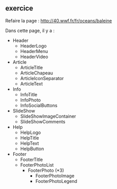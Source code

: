 ## exercice

Refaire la page : http://40.wwf.fr/fr/oceans/baleine

Dans cette page, il y a :

* Header
  * HeaderLogo
  * HeaderMenu
  * HeaderVideo
* Article
  * ArticleTitle
  * ArticleChapeau
  * ArticleIconSeparator
  * ArticleText
* Info
  * InfoTitle
  * InfoPhoto
  * InfoSocialButtons
* SlideShow
  * SlideShowImageContainer
  * SlideShowComments
* Help
  * HelpLogo
  * HelpTitle
  * HelpText
  * HelpButton
* Footer
  * FooterTitle
  * FooterPhotoList
    * FooterPhoto (*3)
      * FooterPhotoImage
      * FooterPhotoLegend
